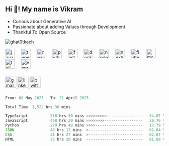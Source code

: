 <h2 align="left">Hi 👋! My name is Vikram</h2>


- Curious about Generative AI
- Passionate about adding Values through Development
- Thankful To Open Source

<p align="left"> <img src="https://komarev.com/ghpvc/?username=ghat0tkach&label=Profile%20views&color=0e75b6&style=flat" alt="ghat0tkach" /> </p>

<div align="left">
  <img src="https://skillicons.dev/icons?i=js" height="30" alt="javascript logo"  />
  <img width="12" />
  <img src="https://skillicons.dev/icons?i=ts" height="30" alt="typescript logo"  />
  <img width="12" />
  <img src="https://skillicons.dev/icons?i=react" height="30" alt="react logo"  />
  <img width="12" />
  <img src="https://skillicons.dev/icons?i=py" height="30" alt="python logo"  />
  <img width="12" />
  <img src="https://skillicons.dev/icons?i=fastapi" height="30" alt="fastapi logo"  />
  <img width="12" />
  <img src="https://skillicons.dev/icons?i=docker" height="30" alt="docker logo"  />
  <img width="12" />
  <img src="https://skillicons.dev/icons?i=nodejs" height="30" alt="nodejs logo"  />
  <img width="12" />
  <img src="https://skillicons.dev/icons?i=nextjs" height="30" alt="nextjs logo"  />
  <img width="12" />
  <img src="https://skillicons.dev/icons?i=flutter" height="30" alt="flutter logo"  />
  <img width="12" />
  <img src="https://skillicons.dev/icons?i=mongodb" height="30" alt="mongodb logo"  />
  <img width="12" />
  <img src="https://skillicons.dev/icons?i=tailwind" height="30" alt="tailwindcss logo"  />
  <img width="12" />
  <img src="https://skillicons.dev/icons?i=express" height="30" alt="express logo"  />
</div>

###

<div align="left">
<a href="mailto:awesomevikram3@gmail.com">
    <img src="https://img.shields.io/static/v1?message=Gmail&logo=gmail&label=&color=D14836&logoColor=white&labelColor=&style=for-the-badge" height="35" alt="gmail logo" />
</a>
<a href="https://www.linkedin.com/in/vikram1612">
    <img src="https://img.shields.io/static/v1?message=LinkedIn&logo=linkedin&label=&color=0077B5&logoColor=white&labelColor=&style=for-the-badge" height="35" alt="linkedin logo" />
</a>
<a href="https://twitter.com/sarcasvik">
    <img src="https://img.shields.io/static/v1?message=Twitter&logo=twitter&label=&color=1DA1F2&logoColor=white&labelColor=&style=for-the-badge" height="35" alt="twitter logo" />
</a>

</div>

###

<!--START_SECTION:waka-->

```javascript
From: 08 May 2023 - To: 21 April 2025

Total Time: 1,522 hrs 38 mins

TypeScript          518 hrs 50 mins >>>>>>>>>----------------   34.07 %
JavaScript          468 hrs 20 mins >>>>>>>>-----------------   30.76 %
Python              270 hrs 48 mins >>>>---------------------   17.79 %
JSON                40 hrs 12 mins  >------------------------   02.64 %
CSS                 31 hrs 27 mins  >------------------------   02.07 %
HTML                25 hrs 20 mins  -------------------------   01.66 %
```

<!--END_SECTION:waka-->











